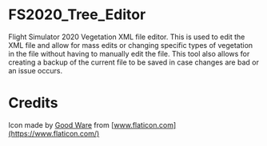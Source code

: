 # FS2020_Tree_Editor
Flight Simulator 2020 Vegetation XML file editor. This is used to edit the XML file and allow for mass edits or changing specific types of vegetation in the file without having to manually edit the file. This tool also allows for creating a backup of the current file to be saved in case changes are bad or an issue occurs.

# Credits
Icon made by [Good Ware](https://www.flaticon.com/free-icon/woodland_2933738) from [www.flaticon.com](https://www.flaticon.com/)
